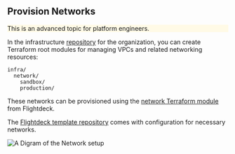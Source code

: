 
## Provision Networks

<div class="panel" style="background-color: #FFFAE6;border-width: 1px;">

<div class="panelContent" style="background-color: #FFFAE6;">

This is an advanced topic for platform engineers.

</div>

</div>

In the infrastructure
[repository](#repository-conventions)
for the organization, you can create Terraform root modules for managing
VPCs and related networking resources:

```
infra/
  network/
    sandbox/
    production/
```

These networks can be provisioned using the [network Terraform
module](https://github.com/thoughtbot/flightdeck/tree/main/aws/network) from Flightdeck.

<div class="confluence-information-macro confluence-information-macro-information">

<span class="aui-icon aui-icon-small aui-iconfont-info confluence-information-macro-icon"></span>

<div class="confluence-information-macro-body">

The [Flightdeck template
repository](https://github.com/thoughtbot/flightdeck-template) comes with
configuration for necessary networks.

</div>

</div>

![A Digram of the Network setup](./images/networks.svg)
